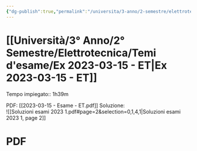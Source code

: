 ```yaml
---
{"dg-publish":true,"permalink":"/universita/3-anno/2-semestre/elettrotecnica/temi-d-esame/ex-2023-03-15-et/","tags":["UNI"]}
---
```



# [[Università/3° Anno/2° Semestre/Elettrotecnica/Temi d'esame/Ex 2023-03-15 - ET\|Ex 2023-03-15 - ET]]

Tempo impiegato:: 1h39m

PDF: [[2023-03-15 - Esame - ET.pdf]]
Soluzione:  
![[Soluzioni esami 2023 1.pdf#page=2&selection=0,1,4,1|Soluzioni esami 2023 1, page 2]]

# PDF
